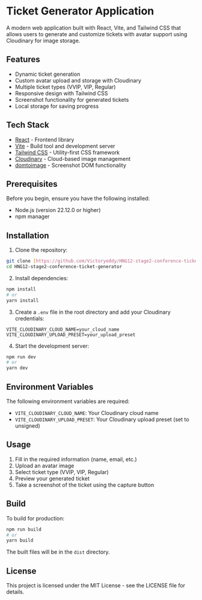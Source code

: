 
# Ticket Generator Application

A modern web application built with React, Vite, and Tailwind CSS that allows users to generate and customize tickets with avatar support using Cloudinary for image storage.

## Features

- Dynamic ticket generation
- Custom avatar upload and storage with Cloudinary
- Multiple ticket types (VVIP, VIP, Regular)
- Responsive design with Tailwind CSS
- Screenshot functionality for generated tickets
- Local storage for saving progress

## Tech Stack

- [React](https://reactjs.org/) - Frontend library
- [Vite](https://vitejs.dev/) - Build tool and development server
- [Tailwind CSS](https://tailwindcss.com/) - Utility-first CSS framework
- [Cloudinary](https://cloudinary.com/) - Cloud-based image management
- [domtoimage](https://www.npmjs.com/package/dom-to-image-more) - Screenshot DOM functionality

## Prerequisites

Before you begin, ensure you have the following installed:
- Node.js (version 22.12.0 or higher)
- npm manager

## Installation

1. Clone the repository:
```bash
git clone [https://github.com/Victoryeddy/HNG12-stage2-conference-ticket-generator.git]
cd HNG12-stage2-conference-ticket-generator
```

2. Install dependencies:
```bash
npm install
# or
yarn install
```

3. Create a `.env` file in the root directory and add your Cloudinary credentials:
```env
VITE_CLOUDINARY_CLOUD_NAME=your_cloud_name
VITE_CLOUDINARY_UPLOAD_PRESET=your_upload_preset
```

4. Start the development server:
```bash
npm run dev
# or
yarn dev
```

## Environment Variables

The following environment variables are required:

- `VITE_CLOUDINARY_CLOUD_NAME`: Your Cloudinary cloud name
- `VITE_CLOUDINARY_UPLOAD_PRESET`: Your Cloudinary upload preset (set to unsigned)

## Usage

1. Fill in the required information (name, email, etc.)
2. Upload an avatar image
3. Select ticket type (VVIP, VIP, Regular)
4. Preview your generated ticket
5. Take a screenshot of the ticket using the capture button

## Build

To build for production:

```bash
npm run build
# or
yarn build
```

The built files will be in the `dist` directory.


## License

This project is licensed under the MIT License - see the LICENSE file for details.
